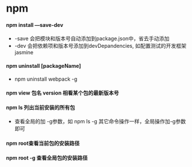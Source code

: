 # npm

#### npm install —save-dev

* -save 会把模块和版本号自动添加到package.json中，省去手动添加
* -dev 会把依赖项和版本号添加到devDepandencies, 如配置测试的开发框架jasmine

#### npm uninstall [packageName]

* npm uninstall webpack -g

#### npm view 包名 version   相看某个包的最新版本号

#### npm ls 列出当前安装的所有包

* 查看全局的加 -g参数，如 npm ls -g 其它命令操作一样，全局操作加-g参数即可

#### npm root查看当前包的安装路径

#### npm root -g 查看全局包的安装路径

